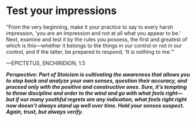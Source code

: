 # Test your impressions

“From the very beginning, make it your practice to say to every harsh impression, ‘you are an impression and not at all what you appear to be.’ Next, examine and test it by the rules you possess, the first and greatest of which is this—whether it belongs to the things in our control or not in our control, and if the latter, be prepared to respond, ‘It is nothing to me.’”

—EPICTETUS, ENCHIRIDION, 1.5

***Perspective: Part of Stoicism is cultivating the awareness that allows you to step back and analyze your own senses, question their accuracy, and proceed only with the positive and constructive ones. Sure, it’s tempting to throw discipline and order to the wind and go with what feels right—but if our many youthful regrets are any indication, what feels right right now doesn’t always stand up well over time. Hold your senses suspect. Again, trust, but always verify.***